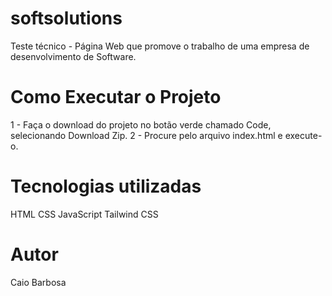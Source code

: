 # softsolutions
Teste técnico - Página Web que promove o trabalho de uma empresa de desenvolvimento de Software.

# Como Executar o Projeto

1 - Faça o download do projeto no botão verde chamado Code, selecionando Download Zip.
2 - Procure pelo arquivo index.html e execute-o.

# Tecnologias utilizadas
HTML
CSS
JavaScript
Tailwind CSS

# Autor
Caio Barbosa